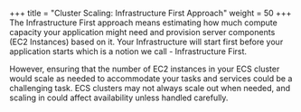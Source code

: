 +++
title = "Cluster Scaling: Infrastructure First Approach"
weight = 50
+++
The Infrastructure First approach means estimating how much compute capacity your application might need and provision server components (EC2 Instances) based on it. Your Infrastructure will start first before your application starts which is a notion we call - Infrastructure First. 

However, ensuring that the number of EC2 instances in your ECS cluster would scale as needed to accommodate your tasks and services could be a challenging task.  ECS clusters may not always scale out when needed, and scaling in could affect availability unless handled carefully.
